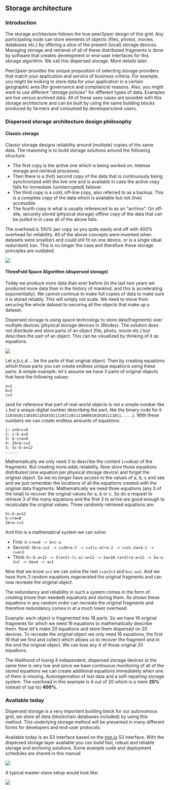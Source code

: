 ## Storage architecture

### Introduction
The storage architecture follows the true peer2peer design of this grid. Any participating node can store elements of objects (files, photos, movies, databases etc.) by offering a slice of the present (local) storage devices. Managing storage and retrieval of all of these distributed fragments is done by software that creates development or end-user interfaces for this storage algorithm. We call this dispersed storage. More details later.

Peer2peer provides the unique proposition of selecting storage providers that match your application and service of business criteria. For example, you might be looking to store data for your application in a certain geographic area (for governance and compliance) reasons. Also, you might want to use different "storage policies" for different types of data. Examples are live versus archived data. All of these uses cases are possible with this storage architecture and can be built by using the same building blocks produced by farmers and consumed by developers/end-users.

### Dispersed storage architecture design philosophy

#### Classic storage
Classic storage designs reliability around (multiple) copies of the same data. The reasoning is to build storage solutions around the following structure:
- The first copy is the active one which is being worked on. Intense storage and retrieval processes.
- Then there is a (hot) second copy of the data that is continuously being synchronized with the live one and is available in case the active copy fails for immediate (uninterrupted) failover.
- The third copy is a cold, off-line copy, also referred to as a backup. This is a complete copy of the data which is available but not (live) accessible
- The fourth copy is what is usually referenced to as an "archive". On off-site, securely stored (physical storage) offline copy of the data that can be pulled in in case all of the above fails.

The overhead is 100% per copy so you quite easily end off with 400% overhead for reliability.
All of the above concepts were invented when datasets were small(er) and could still fit on one device, or is a single (dual redundant) box. This is no longer the case and therefore these storage principles are outdated.

![](classic_storage.png)

#### ThreeFold Space Algorithm (dispersed storage)

Today we produce more data than ever before (in the last two years we produced more data than in the history of mankind, and this is accelerating exponentially). We cannot continue to make full copies of data to make sure it is stored reliably. This will simply not scale. We need to move from securing the whole dataset to securing all the objects that make up a dataset.

Dispersed storage is using space technology to store data(fragments) over multiple devices (physical storage devices in 3Nodes). The solution does not distribute and store parts of an object (file, photo, movie etc.) but describes the part of an object. This can be visualized by thinking of it as equations.

![](dispersed_storage.png)

Let a,b,c,d.... be the parts of that original object. Then by creating equations which those parts you can create endless unique equations using these parts. A simple example: let's assume we have 3 parts of original objects that have the following values:
```
a=1
b=2
c=3
```
(and for reference that part of real-world objects is not a simple number like `1` but a unique digital number describing the part, like the binary code for it `110101011101011101010111101110111100001010101111011.....`).  With these numbers we can create endless amounts of equations:
```
1: a+b+c=6
2: c-b-a=0
3: b-c+a=0
4: 2b+a-c=2
5: 5c-b-a=12
......
```
Mathematically we only need 3 to describe the content (=value) of the fragments. But creating more adds reliability. Now store those equations distributed (one equation per physical storage device) and forget the original object. So we no longer have access to the values of a, b, c and see and we just remember the locations of all the equations created with the original data fragments. Mathematically we need three equations (any 3 of the total) to recover the original values for a, b or c. So do a request to retrieve 3 of the many equations and the first 3 to arrive are good enough to recalculate the original values. Three randomly retrieved equations are:

```
5c-b-a=12
b-c+a=0
2b+a-c=2
```
And this is a mathematical system we can solve:
- First: `b-c+a=0 -> b=c-a`
- Second: `2b+a-c=2 -> c=2b+a-2 -> c=2(c-a)+a-2 -> c=2c-2a+a-2 -> c=a+2`
- Third: `5c-b-a=12 -> 5(a+2)-(c-a)-a=12 -> 5a+10-(a+2)+a-a=12 -> 5a-a-2=2 -> 4a=4 -> a=1`

Now that we know `a=1` we can solve the rest `c=a+2=3` and `b=c-a=2`.  And we have from 3 random equations regenerated the original fragments and can now recreate the original object.  

The redundancy and reliability in such a system comes in the form of creating (more than needed) equations and storing them. As shown these equations in any random order can recreate the original fragments and therefore
redundancy comes in at a much lower overhead.

Example: each object is fragmented into 16 parts. So we have 16 original fragments for which we need 16 equations to mathematically describe them. Now let's make 20 equations and store them dispersed on 20 devices. To recreate the original object we only need 16 equations, the first 16 that we find and collect which allows us to recover the fragment and in the end the original object. We can lose any 4 of those original 20 equations.

The likelihood of losing 4 independent, dispersed storage devices at the same time is very low and since we have continuous monitoring of all of the stored equations we can create additional equations immediately when one of them is missing. Autoregenration of lost data and a self-repairing storage system.
The overhead in this example is 4 out of 20 which is a mere **20%** instead of (up to) **400%.**

### Available today

Dispersed storage is a very important building block for our autonomous grid, we store all data (blockchain databases included) by using this method. This underlying storage method will be presented in many different forms for developers and end-user protocols.

Available today is an S3 interface based on the [min.io](https://min.io/) S3 interface.  With the dispersed storage layer available you can build fast, robust and reliable storage and archiving solutions. Some example code and deployment schedules are shared in this manual


![](storage_architecture_0.png)

A typical master-slave setup would look like:

![](storage_architecture_1.png)






